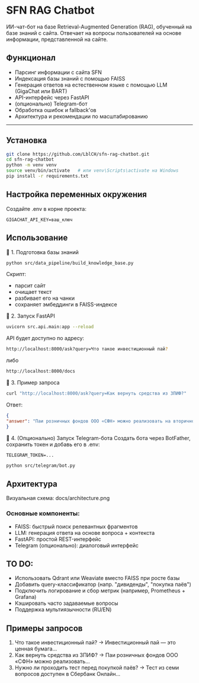 # SFN RAG Chatbot

ИИ-чат-бот на базе Retrieval-Augmented Generation (RAG), обученный на базе знаний с сайта.
Отвечает на вопросы пользователей на основе информации, представленной на сайте.

## Функционал

- Парсинг информации с сайта SFN
- Индексация базы знаний с помощью FAISS
- Генерация ответов на естественном языке с помощью LLM (GigaChat или BART)
- API-интерфейс через FastAPI
- (опционально) Telegram-бот
- Обработка ошибок и fallback'ов
- Архитектура и рекомендации по масштабированию

---

## Установка

```bash
git clone https://github.com/LblCH/sfn-rag-chatbot.git
cd sfn-rag-chatbot
python -m venv venv
source venv/bin/activate   # или venv\Scripts\activate на Windows
pip install -r requirements.txt
```
## Настройка переменных окружения
Создайте .env в корне проекта:

```env
GIGACHAT_API_KEY=ваш_ключ
```

## Использование

🔹 1. Подготовка базы знаний
```bash
python src/data_pipeline/build_knowledge_base.py
```
Скрипт:
- парсит сайт
- очищает текст
- разбивает его на чанки
- сохраняет эмбеддинги в FAISS-индексе

🔹 2. Запуск FastAPI
```bash
uvicorn src.api.main:app --reload
```
API будет доступно по адресу:
```bash
http://localhost:8000/ask?query=Что такое инвестиционный пай?
```
либо
```bash
http://localhost:8000/docs
```
🔹 3. Пример запроса
```bash
curl "http://localhost:8000/ask?query=Как вернуть средства из ЗПИФ?"
```
Ответ:

```json
{
"answer": "Паи розничных фондов ООО «СФН» можно реализовать на вторичном рынке..."
}
```

🔹 4. (Опционально) Запуск Telegram-бота
Создать бота через BotFather, сохранить токен и добавь его в .env:

```env
TELEGRAM_TOKEN=...
```
```bash
python src/telegram/bot.py
```

## Архитектура
Визуальная схема: docs/architecture.png
### Основные компоненты:
- FAISS: быстрый поиск релевантных фрагментов
- LLM: генерация ответа на основе вопроса + контекста
- FastAPI: простой REST-интерфейс
- Telegram (опционально): диалоговый интерфейс

## TO DO:
- Использовать Qdrant или Weaviate вместо FAISS при росте базы
- Добавить query-классификатор (напр. "дивиденды", "покупка паёв")
- Подключить логирование и сбор метрик (например, Prometheus + Grafana)
- Кэшировать часто задаваемые вопросы
- Поддержка мультиязычности (RU/EN)

## Примеры запросов
1. Что такое инвестиционный пай?
   → Инвестиционный пай — это ценная бумага...
2. Как вернуть средства из ЗПИФ?
   → Паи розничных фондов ООО «СФН» можно реализовать...
3. Нужно ли проходить тест перед покупкой паёв?
   → Тест из семи вопросов доступен в Сбербанк Онлайн...
